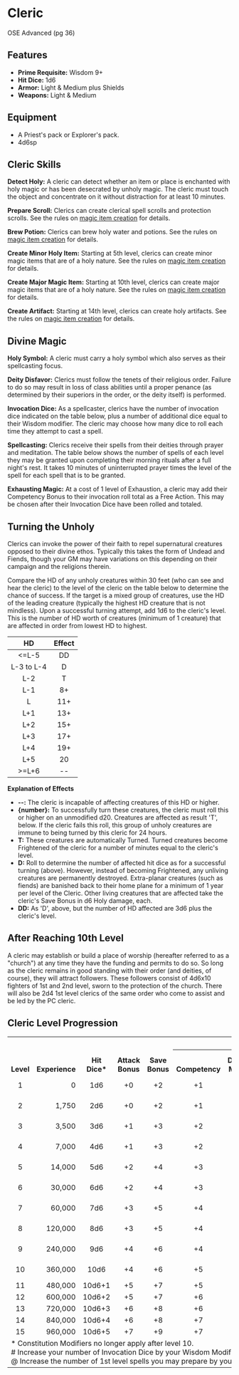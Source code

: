 # Cleric
OSE Advanced (pg 36)

## Features
- **Prime Requisite:** Wisdom 9+
- **Hit Dice:** 1d6
- **Armor:** Light & Medium plus Shields
- **Weapons:** Light & Medium

## Equipment
- A Priest's pack or Explorer's pack.
- 4d6sp
## Cleric Skills
**Detect Holy:** A cleric can detect whether an item or place is enchanted with holy magic or has been desecrated by unholy magic.  The cleric must touch the object and concentrate on it without distraction for at least 10 minutes.

**Prepare Scroll:** Clerics can create clerical spell scrolls and protection scrolls.  See the rules on [magic item creation]() for details.

**Brew Potion:** Clerics can brew holy water and potions.  See the rules on [magic item creation]() for details.

**Create Minor Holy Item:** Starting at 5th level, clerics can create minor magic items that are of a holy nature.  See the rules on [magic item creation]() for details.

**Create Major Magic Item:** Starting at 10th level, clerics can create major magic items that are of a holy nature.  See the rules on [magic item creation]() for details.

**Create Artifact:** Starting at 14th level, clerics can create holy artifacts.  See the rules on [magic item creation]() for details.
## Divine Magic
**Holy Symbol:** A cleric must carry a holy symbol which also serves as their spellcasting focus.

**Deity Disfavor:** Clerics must follow the tenets of their religious order.  Failure to do so may result in loss of class abilities until a proper penance (as determined by their superiors in the order, or the deity itself) is performed.

**Invocation Dice:** As a spellcaster, clerics have the number of invocation dice indicated on the table below, plus a number of additional dice equal to their Wisdom modifier.  The cleric may choose how many dice to roll each time they attempt to cast a spell.

**Spellcasting:** Clerics receive their spells from their deities through prayer and meditation.  The table below shows the number of spells of each level they may be granted upon completing their morning rituals after a full night's rest.  It takes 10 minutes of uninterrupted prayer times the level of the spell for each spell that is to be granted.

**Exhausting Magic:** At a cost of 1 level of Exhaustion, a cleric may add their Competency Bonus to their invocation roll total as a Free Action.  This may be chosen after their Invocation Dice have been rolled and totaled.

## Turning the Unholy
Clerics can invoke the power of their faith to repel supernatural creatures opposed to their divine ethos.  Typically this takes the form of Undead and Fiends, though your GM may have variations on this depending on their campaign and the religions therein.  

Compare the HD of any unholy creatures within 30 feet (who can see and hear the cleric) to the level of the cleric on the table below to determine the chance of success.  If the target is a mixed group of creatures, use the HD of the leading creature (typically the highest HD creature that is not mindless).  Upon a successful turning attempt, add 1d6 to the cleric's level.  This is the number of HD worth of creatures (minimum of 1 creature) that are affected in order from lowest HD to highest.

| HD         | Effect |
|:----------:|:------:|
| <=L-5      | DD     |
| L-3 to L-4 | D      |
| L-2        | T      |
| L-1        | 8+     |
|  L         | 11+    |
| L+1        | 13+    |
| L+2        | 15+    |
| L+3        | 17+    |
| L+4        | 19+    |
| L+5        | 20     |
| >=L+6      | --     |

**Explanation of Effects**
- **--:** The cleric is incapable of affecting creatures of this HD or higher.
- **{number}:** To successfully turn these creatures, the cleric must roll this or higher on an unmodified d20.  Creatures are affected as result 'T', below.  If the cleric fails this roll, this group of unholy creatures are immune to being turned by this cleric for 24 hours.
- **T:** These creatures are automatically Turned.  Turned creatures become Frightened of the cleric for a number of minutes equal to the cleric's level.
- **D:** Roll to determine the number of affected hit dice as for a successful turning (above).  However, instead of becoming Frightened, any unliving creatures are permanently destroyed.  Extra-planar creatures (such as fiends) are banished back to their home plane for a minimum of 1 year per level of the Cleric.  Other living creatures that are affected take the cleric's Save Bonus in d6 Holy damage, each.
- **DD:** As 'D', above, but the number of HD affected are 3d6 plus the cleric's level.

## After Reaching 10th Level
A cleric may establish or build a place of worship (hereafter referred to as a "church") at any time they have the funding and permits to do so.  So long as the cleric remains in good standing with their order (and deities, of course), they will attract followers.  These followers consist of 4d6x10 fighters of 1st and 2nd level, sworn to the protection of the church.  There will also be 2d4 1st level clerics of the same order who come to assist and be led by the PC cleric.

## Cleric Level Progression

<table>
    <tr>
        <th align="center" rowspan=3 valign="bottom"><b>Level</b></th>
        <th align="center" rowspan=3 valign="bottom"><b>Experience</th>
        <th align="center" rowspan=3 valign="bottom"><b>Hit<br/>Dice*</b></th>
        <th align="center" rowspan=3 valign="bottom"><b>Attack<br/>Bonus</b></th>
        <th align="center" rowspan=3 valign="bottom"><b>Save<br/>Bonus</b></th>
        <th align="center" colspan=7 valign="bottom"><b>Skills</b></th>
        <th align="center" rowspan=3 valign="bottom"><b>Invocation<br/>Dice#</b></th>
        <th align="center" colspan=6 rowspan=2 valign="bottom"><b>Spells by Level@</b></th>
    </tr>
    <tr>
        <th align="center" rowspan=2 valign="bottom"><b>Competency</b></th>
        <th align="center" rowspan=2 valign="bottom"><b>Detect<br/>Magic<b></th>
        <th align="center" colspan=5 valign="bottom"><b>Create Magic Item<b></th>
    </tr>
    <tr>
        <th align="center" valign="bottom"><b>Scroll</b></th>
        <th align="center" valign="bottom"><b>Potion</b></th>
        <th align="center" valign="bottom"><b>Minor</b></th>
        <th align="center" valign="bottom"><b>Major</b></th>
        <th align="center" valign="bottom"><b>Artifact</b></th>
        <th align="center" valign="bottom"><b>1</b></th>
        <th align="center" valign="bottom"><b>2</b></th>
        <th align="center" valign="bottom"><b>3</b></th>
        <th align="center" valign="bottom"><b>4</b></th>
        <th align="center" valign="bottom"><b>5</b></th>
        <th align="center" valign="bottom"><b>6</b></th>
    </tr>
    <tr>
        <td align="center">1</td><!--Level-->
        <td align="right">0</td><!--Experience-->
        <td align="center">1d6</td><!--Hit Dice-->
        <td align="center">+0</td><!--Attack Bonus-->
        <td align="center">+2</td><!--Save-->
        <td align="center">+1</td><!--Competency-->
        <td align="center">+1</td><!--Detect-->
        <td align="center">+1</td><!--Scroll-->
        <td align="center">+0</td><!--Potion-->
        <td align="center">--</td><!--Minor-->
        <td align="center">--</td><!--Major-->
        <td align="center">--</td><!--Artifact-->
        <td align="center">1d6</td><!--Invocation Dice-->
        <td align="center">1</td><!--1-->
        <td align="center">--</td><!--2-->
        <td align="center">--</td><!--3-->
        <td align="center">--</td><!--4-->
        <td align="center">--</td><!--5-->
        <td align="center">--</td><!--6-->
    </tr>
    <tr>
        <td align="center">2</td><!--Level-->
        <td align="right">1,750</td><!--Experience-->
        <td align="center">2d6</td><!--Hit Dice-->
        <td align="center">+0</td><!--Attack Bonus-->
        <td align="center">+2</td><!--Save-->
        <td align="center">+1</td><!--Competency-->
        <td align="center">+1</td><!--Detect-->
        <td align="center">+1</td><!--Scroll-->
        <td align="center">+0</td><!--Potion-->
        <td align="center">--</td><!--Minor-->
        <td align="center">--</td><!--Major-->
        <td align="center">--</td><!--Artifact-->
        <td align="center">2d6</td><!--Invocation Dice-->
        <td align="center">2</td><!--1-->
        <td align="center">--</td><!--2-->
        <td align="center">--</td><!--3-->
        <td align="center">--</td><!--4-->
        <td align="center">--</td><!--5-->
        <td align="center">--</td><!--6-->
    </tr>
    <tr>
        <td align="center">3</td><!--Level-->
        <td align="right">3,500</td><!--Experience-->
        <td align="center">3d6</td><!--Hit Dice-->
        <td align="center">+1</td><!--Attack Bonus-->
        <td align="center">+3</td><!--Save-->
        <td align="center">+2</td><!--Competency-->
        <td align="center">+2</td><!--Detect-->
        <td align="center">+2</td><!--Scroll-->
        <td align="center">+1</td><!--Potion-->
        <td align="center">--</td><!--Minor-->
        <td align="center">--</td><!--Major-->
        <td align="center">--</td><!--Artifact-->
        <td align="center">3d6</td><!--Invocation Dice-->
        <td align="center">2</td><!--1-->
        <td align="center">1</td><!--2-->
        <td align="center">--</td><!--3-->
        <td align="center">--</td><!--4-->
        <td align="center">--</td><!--5-->
        <td align="center">--</td><!--6-->
    </tr>
    <tr>
        <td align="center">4</td><!--Level-->
        <td align="right">7,000</td><!--Experience-->
        <td align="center">4d6</td><!--Hit Dice-->
        <td align="center">+1</td><!--Attack Bonus-->
        <td align="center">+3</td><!--Save-->
        <td align="center">+2</td><!--Competency-->
        <td align="center">+2</td><!--Detect-->
        <td align="center">+2</td><!--Scroll-->
        <td align="center">+1</td><!--Potion-->
        <td align="center">--</td><!--Minor-->
        <td align="center">--</td><!--Major-->
        <td align="center">--</td><!--Artifact-->
        <td align="center">4d6</td><!--Invocation Dice-->
        <td align="center">2</td><!--1-->
        <td align="center">2</td><!--2-->
        <td align="center">--</td><!--3-->
        <td align="center">--</td><!--4-->
        <td align="center">--</td><!--5-->
        <td align="center">--</td><!--6-->
    </tr>
    <tr>
        <td align="center">5</td><!--Level-->
        <td align="right">14,000</td><!--Experience-->
        <td align="center">5d6</td><!--Hit Dice-->
        <td align="center">+2</td><!--Attack Bonus-->
        <td align="center">+4</td><!--Save-->
        <td align="center">+3</td><!--Competency-->
        <td align="center">+3</td><!--Detect-->
        <td align="center">+3</td><!--Scroll-->
        <td align="center">+2</td><!--Potion-->
        <td align="center">+0</td><!--Minor-->
        <td align="center">--</td><!--Major-->
        <td align="center">--</td><!--Artifact-->
        <td align="center">5d6</td><!--Invocation Dice-->
        <td align="center">2</td><!--1-->
        <td align="center">2</td><!--2-->
        <td align="center">1</td><!--3-->
        <td align="center">--</td><!--4-->
        <td align="center">--</td><!--5-->
        <td align="center">--</td><!--6-->
    </tr>
    <tr>
        <td align="center">6</td><!--Level-->
        <td align="right">30,000</td><!--Experience-->
        <td align="center">6d6</td><!--Hit Dice-->
        <td align="center">+2</td><!--Attack Bonus-->
        <td align="center">+4</td><!--Save-->
        <td align="center">+3</td><!--Competency-->
        <td align="center">+3</td><!--Detect-->
        <td align="center">+3</td><!--Scroll-->
        <td align="center">+2</td><!--Potion-->
        <td align="center">+0</td><!--Minor-->
        <td align="center">--</td><!--Major-->
        <td align="center">--</td><!--Artifact-->
        <td align="center">6d6</td><!--Invocation Dice-->
        <td align="center">3</td><!--1-->
        <td align="center">2</td><!--2-->
        <td align="center">2</td><!--3-->
        <td align="center">--</td><!--4-->
        <td align="center">--</td><!--5-->
        <td align="center">--</td><!--6-->
    </tr>
    <tr>
        <td align="center">7</td><!--Level-->
        <td align="right">60,000</td><!--Experience-->
        <td align="center">7d6</td><!--Hit Dice-->
        <td align="center">+3</td><!--Attack Bonus-->
        <td align="center">+5</td><!--Save-->
        <td align="center">+4</td><!--Competency-->
        <td align="center">+4</td><!--Detect-->
        <td align="center">+4</td><!--Scroll-->
        <td align="center">+3</td><!--Potion-->
        <td align="center">+1</td><!--Minor-->
        <td align="center">--</td><!--Major-->
        <td align="center">--</td><!--Artifact-->
        <td align="center">7d6</td><!--Invocation Dice-->
        <td align="center">3</td><!--1-->
        <td align="center">2</td><!--2-->
        <td align="center">2</td><!--3-->
        <td align="center">1</td><!--4-->
        <td align="center">--</td><!--5-->
        <td align="center">--</td><!--6-->
    </tr>
    <tr>
        <td align="center">8</td><!--Level-->
        <td align="right">120,000</td><!--Experience-->
        <td align="center">8d6</td><!--Hit Dice-->
        <td align="center">+3</td><!--Attack Bonus-->
        <td align="center">+5</td><!--Save-->
        <td align="center">+4</td><!--Competency-->
        <td align="center">+4</td><!--Detect-->
        <td align="center">+4</td><!--Scroll-->
        <td align="center">+3</td><!--Potion-->
        <td align="center">+1</td><!--Minor-->
        <td align="center">--</td><!--Major-->
        <td align="center">--</td><!--Artifact-->
        <td align="center">8d6</td><!--Invocation Dice-->
        <td align="center">3</td><!--1-->
        <td align="center">3</td><!--2-->
        <td align="center">2</td><!--3-->
        <td align="center">2</td><!--4-->
        <td align="center">--</td><!--5-->
        <td align="center">--</td><!--6-->
    </tr>
    <tr>
        <td align="center">9</td><!--Level-->
        <td align="right">240,000</td><!--Experience-->
        <td align="center">9d6</td><!--Hit Dice-->
        <td align="center">+4</td><!--Attack Bonus-->
        <td align="center">+6</td><!--Save-->
        <td align="center">+4</td><!--Competency-->
        <td align="center">+4</td><!--Detect-->
        <td align="center">+4</td><!--Scroll-->
        <td align="center">+3</td><!--Potion-->
        <td align="center">+1</td><!--Minor-->
        <td align="center">--</td><!--Major-->
        <td align="center">--</td><!--Artifact-->
        <td align="center">9d6</td><!--Invocation Dice-->
        <td align="center">3</td><!--1-->
        <td align="center">3</td><!--2-->
        <td align="center">2</td><!--3-->
        <td align="center">2</td><!--4-->
        <td align="center">1</td><!--5-->
        <td align="center">--</td><!--6-->
    </tr>
    <tr>
        <td align="center">10</td><!--Level-->
        <td align="right">360,000</td><!--Experience-->
        <td align="center">10d6</td><!--Hit Dice-->
        <td align="center">+4</td><!--Attack Bonus-->
        <td align="center">+6</td><!--Save-->
        <td align="center">+5</td><!--Competency-->
        <td align="center">+5</td><!--Detect-->
        <td align="center">+5</td><!--Scroll-->
        <td align="center">+4</td><!--Potion-->
        <td align="center">+2</td><!--Minor-->
        <td align="center">+0</td><!--Major-->
        <td align="center">--</td><!--Artifact-->
        <td align="center">10d6</td><!--Invocation Dice-->
        <td align="center">4</td><!--1-->
        <td align="center">3</td><!--2-->
        <td align="center">3</td><!--3-->
        <td align="center">2</td><!--4-->
        <td align="center">2</td><!--5-->
        <td align="center">--</td><!--6-->
    </tr>
    <tr>
        <td align="center">11</td><!--Level-->
        <td align="right">480,000</td><!--Experience-->
        <td align="center">10d6+1</td><!--Hit Dice-->
        <td align="center">+5</td><!--Attack Bonus-->
        <td align="center">+7</td><!--Save-->
        <td align="center">+5</td><!--Competency-->
        <td align="center">+5</td><!--Detect-->
        <td align="center">+5</td><!--Scroll-->
        <td align="center">+4</td><!--Potion-->
        <td align="center">+2</td><!--Minor-->
        <td align="center">+0</td><!--Major-->
        <td align="center">--</td><!--Artifact-->
        <td align="center">11d6</td><!--Invocation Dice-->
        <td align="center">4</td><!--1-->
        <td align="center">3</td><!--2-->
        <td align="center">3</td><!--3-->
        <td align="center">2</td><!--4-->
        <td align="center">2</td><!--5-->
        <td align="center">1</td><!--6-->
    </tr>
    <tr>
        <td align="center">12</td><!--Level-->
        <td align="right">600,000</td><!--Experience-->
        <td align="center">10d6+2</td><!--Hit Dice-->
        <td align="center">+5</td><!--Attack Bonus-->
        <td align="center">+7</td><!--Save-->
        <td align="center">+6</td><!--Competency-->
        <td align="center">+6</td><!--Detect-->
        <td align="center">+6</td><!--Scroll-->
        <td align="center">+5</td><!--Potion-->
        <td align="center">+3</td><!--Minor-->
        <td align="center">+1</td><!--Major-->
        <td align="center">--</td><!--Artifact-->
        <td align="center">12d6</td><!--Invocation Dice-->
        <td align="center">4</td><!--1-->
        <td align="center">4</td><!--2-->
        <td align="center">3</td><!--3-->
        <td align="center">3</td><!--4-->
        <td align="center">2</td><!--5-->
        <td align="center">2</td><!--6-->
    </tr>
    <tr>
        <td align="center">13</td><!--Level-->
        <td align="right">720,000</td><!--Experience-->
        <td align="center">10d6+3</td><!--Hit Dice-->
        <td align="center">+6</td><!--Attack Bonus-->
        <td align="center">+8</td><!--Save-->
        <td align="center">+6</td><!--Competency-->
        <td align="center">+6</td><!--Detect-->
        <td align="center">+6</td><!--Scroll-->
        <td align="center">+5</td><!--Potion-->
        <td align="center">+3</td><!--Minor-->
        <td align="center">+1</td><!--Major-->
        <td align="center">--</td><!--Artifact-->
        <td align="center">13d6</td><!--Invocation Dice-->
        <td align="center">4</td><!--1-->
        <td align="center">4</td><!--2-->
        <td align="center">3</td><!--3-->
        <td align="center">3</td><!--4-->
        <td align="center">3</td><!--5-->
        <td align="center">2</td><!--6-->
    </tr>
    <tr>
        <td align="center">14</td><!--Level-->
        <td align="right">840,000</td><!--Experience-->
        <td align="center">10d6+4</td><!--Hit Dice-->
        <td align="center">+6</td><!--Attack Bonus-->
        <td align="center">+8</td><!--Save-->
        <td align="center">+7</td><!--Competency-->
        <td align="center">+7</td><!--Detect-->
        <td align="center">+7</td><!--Scroll-->
        <td align="center">+6</td><!--Potion-->
        <td align="center">+4</td><!--Minor-->
        <td align="center">+2</td><!--Major-->
        <td align="center">+0</td><!--Artifact-->
        <td align="center">14d6</td><!--Invocation Dice-->
        <td align="center">5</td><!--1-->
        <td align="center">4</td><!--2-->
        <td align="center">4</td><!--3-->
        <td align="center">3</td><!--4-->
        <td align="center">3</td><!--5-->
        <td align="center">2</td><!--6-->
    </tr>
    <tr>
        <td align="center">15</td><!--Level-->
        <td align="right">960,000</td><!--Experience-->
        <td align="center">10d6+5</td><!--Hit Dice-->
        <td align="center">+7</td><!--Attack Bonus-->
        <td align="center">+9</td><!--Save-->
        <td align="center">+7</td><!--Competency-->
        <td align="center">+7</td><!--Detect-->
        <td align="center">+7</td><!--Scroll-->
        <td align="center">+6</td><!--Potion-->
        <td align="center">+4</td><!--Minor-->
        <td align="center">+2</td><!--Major-->
        <td align="center">+0</td><!--Artifact-->
        <td align="center">15d6</td><!--Invocation Dice-->
        <td align="center">5</td><!--1-->
        <td align="center">4</td><!--2-->
        <td align="center">4</td><!--3-->
        <td align="center">4</td><!--4-->
        <td align="center">3</td><!--5-->
        <td align="center">2</td><!--6-->
    </tr>
    <tr><td colspan=19>* Constitution Modifiers no longer apply after level 10.<br/># Increase your number of Invocation Dice by your Wisdom Modifier.<br/>@ Increase the number of 1st level spells you may prepare by your Wisdom Modifier.</td></tr>
</table>
